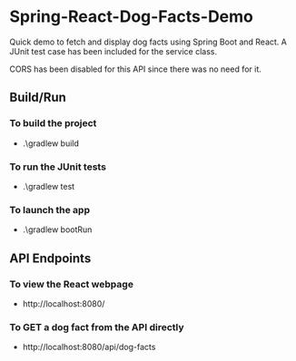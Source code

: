 # Spring-React-Dog-Facts-Demo
Quick demo to fetch and display dog facts using Spring Boot and React. A JUnit test case has been included for the service class.

CORS has been disabled for this API since there was no need for it.

## Build/Run
### To build the project
- .\gradlew build

### To run the JUnit tests
- .\gradlew test

### To launch the app
- .\gradlew bootRun

## API Endpoints
### To view the React webpage
- http://localhost:8080/

### To GET a dog fact from the API directly
- http://localhost:8080/api/dog-facts
